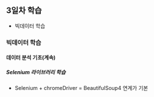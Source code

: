 ## 3일차 학습
- 빅데이터 학습

### 빅데이터 학습

#### 데이터 분석 기초(계속)

##### Selenium 라이브러리 학습
- Selenium + chromeDriver = BeautifulSoup4 연계가 기본

